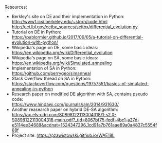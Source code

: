 Resources:
* Berkley's site on DE and their implementation in Python:  
  http://www1.icsi.berkeley.edu/~storn/code.html
  http://cci.lbl.gov/cctbx_sources/scitbx/differential_evolution.py
* Tutorial on DE in Python:  
  https://pablormier.github.io/2017/09/05/a-tutorial-on-differential-evolution-with-python/
* Wikipedia's page on DE, some basic ideas:  
  https://en.wikipedia.org/wiki/Differential_evolution
* Wikipedia's page on SA, some basic ideas:  
  https://en.wikipedia.org/wiki/Simulated_annealing
* Implementation of SA in Python:  
  https://github.com/perrygeo/simanneal
* Stack Overflow thread on SA in Python:  
  https://stackoverflow.com/questions/19757551/basics-of-simulated-annealing-in-python
* Research paper on modified DE algorithm with SA, contains pseudo code:  
  https://www.hindawi.com/journals/jam/2014/931630/
* Another reasearch paper on hybrid DE-SA algorithm:  
  https://ac.els-cdn.com/S0898122113004318/1-s2.0-S0898122113004318-main.pdf?_tid=8067bf75-fedf-4bc1-a27d-e5114ee34688&acdnat=1524347296_1cd91a7b761aae89a0a4837c5554f88f
* Project site:
  https://pzawistowski.github.io/WAE18L
